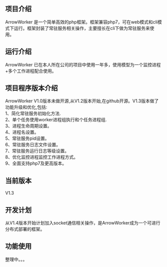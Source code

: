 ## 项目介绍
ArrowWorker 是一个简单高效的php框架。框架兼容php7，可在web模式和cli模式下运行。框架封装了常驻服务相关操作，主要擅长在cli下做为常驻服务来使用。
## 运行介绍
ArrowWorker 已在本人所在公司的项目中使用一年多，使用模型为一个监控进程+多个工作进程配合使用。
## 项目程序版本介绍
ArrowWorker V1.0版本未做开源,从V1.2版本开始,在github开源。V1.3版本做了功能升级和优化,包括:<br />
1、简化常驻服务初始化方法.<br />
2、单个任务使用worker进程组执行和个任务进程组.<br />
3、进程生命周期设置。<br />
4、进程名设置。<br />
5、常驻服务pid设置。<br />
6、常驻服务日志文件设置。<br />
7、常驻服务运行日志等级设置。<br />
8、优化监控进程监控工作进程方式。<br />
9、全面支持php7及更高版本。<br />
## 当前版本
V1.3
## 开发计划
从V1.4版本开始计划加入socket通信相关操作，是ArrowWorker成为一个可进行分布式部署的框架。
## 功能使用
整理中。。。
